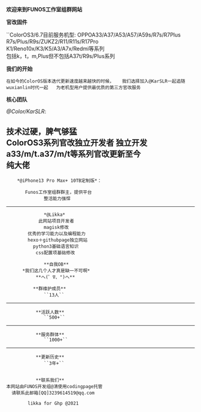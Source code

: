 **欢迎来到FUNOS工作室组群网站**

**官改固件**
  
``ColorOS3/6.7目前服务机型: 
     OPPOA33/A37/A53/A57/A59s/R7s/R7Plus  
     R7s/Plus/R9s/ZUKZ2/R11/R11s/R17Pro  
     K1/Reno10x/K3/K5/A3/A7x/Redmi等系列  
     包括k，t，m,Plus但不包括A37t/R9s/Plus系列

**我们的开始**
  
``在如今的ColorOS版本迭代更新速度越来越快的时候，  
    我们选择加入@KarSLR一起追随wuxianlin时代一起  
       为老机型用户提供最优质的第三方官改服务``

**核心团队** 
 
*@Color/KarSLR*:
  
技术过硬，脾气够猛  
ColorOS3系列官改独立开发者
独立开发a33/m/t.a37/m/t等系列官改更新至今  
纯大佬  
---
        *@iPhone13 Pro Max+ 10TB定制版*：
  
           Funos工作室组群群主，提供平台  
                  整活能力强悍  
---
                  *@Likka*
                此网站项目开发者  
                  magisk修改  
            优秀的学习能力以及编程能力  
            hexo＋githubpage独立网站  
              python3基础语言知识  
               css配置项基础修改  

                  **自我OB**  
          *我们这几个人才真是缺一不可啊*  
               **へ(゜∇、°)へ**

              **群维护成员**  
                  ``13人``
---
               **活跃人数**  
                  ``500+``
---
               **服务群体**  
                  ``1000+``
---
               **更新历史**  
                  ``3年+``


               **联系我们**  
    本网站由FUNOS开发组@清使用codingpage托管
      请联系此邮箱[QQ]3239614519@qq.com  

            likka for Ghp @2021
